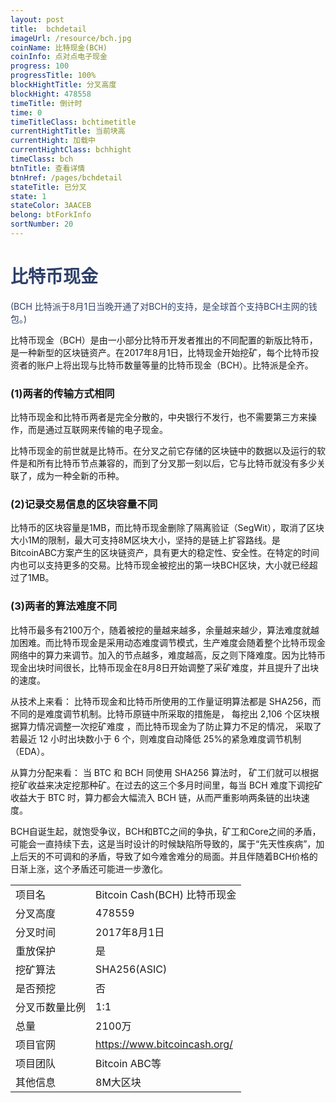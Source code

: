 ```yaml
---
layout: post
title:  bchdetail
imageUrl: /resource/bch.jpg
coinName: 比特现金(BCH)
coinInfo: 点对点电子现金
progress: 100
progressTitle: 100%
blockHightTitle: 分叉高度
blockHight: 478558
timeTitle: 倒计时
time: 0
timeTitleClass: bchtimetitle
currentHightTitle: 当前块高
currentHight: 加载中
currentHightClass: bchhight
timeClass: bch
btnTitle: 查看详情
btnHref: /pages/bchdetail
stateTitle: 已分叉
state: 1
stateColor: 3AACEB
belong: btForkInfo
sortNumber: 20
---
```

<h1 style="color: #2F416A" style="color: #2F416A">比特币现金</h1>
<p class="summarytxt" style="color: #2F416A">(BCH 比特派于8月1日当晚开通了对BCH的支持，是全球首个支持BCH主网的钱包。)
</p>
<p>比特币现金（BCH）是由一小部分比特币开发者推出的不同配置的新版比特币，是一种新型的区块链资产。在2017年8月1日，比特现金开始挖矿，每个比特币投资者的账户上将出现与比特币数量等量的比特币现金（BCH）。比特派是全齐。
</p>

<h3 id="tax">(1)两者的传输方式相同</h3>
<p>比特币现金和比特币两者是完全分散的，中央银行不发行，也不需要第三方来操作，而是通过互联网来传输的电子现金。
</p>
<p>比特币现金的前世就是比特币。在分叉之前它存储的区块链中的数据以及运行的软件是和所有比特币节点兼容的，而到了分叉那一刻以后，它与比特币就没有多少关联了，成为一种全新的币种。
</p>

<h3 id="tax">(2)记录交易信息的区块容量不同</h3>
<p>比特币的区块容量是1MB，而比特币现金删除了隔离验证（SegWit），取消了区块大小1M的限制，最大可支持8M区块大小，坚持的是链上扩容路线。是BitcoinABC方案产生的区块链资产，具有更大的稳定性、安全性。在特定的时间内也可以支持更多的交易。比特币现金被挖出的第一块BCH区块，大小就已经超过了1MB。
</p>

<h3 id="tax">(3)两者的算法难度不同</h3>
<p>比特币最多有2100万个，随着被挖的量越来越多，余量越来越少，算法难度就越加困难。而比特币现金是采用动态难度调节模式，生产难度会随着整个比特币现金网络中的算力来调节。加入的节点越多，难度越高，反之则下降难度。因为比特币现金出块时间很长，比特币现金在8月8日开始调整了采矿难度，并且提升了出块的速度。
</p>
<p>从技术上来看： 比特币现金和比特币所使用的工作量证明算法都是 SHA256，而不同的是难度调节机制。比特币原链中所采取的措施是， 每挖出 2,106 个区块根据算力情况调整一次挖矿难度 ，而比特币现金为了防止算力不足的情况， 采取了若最近 12 小时出块数小于 6 个，则难度自动降低 25%的紧急难度调节机制（EDA）。
</p>
<p>从算力分配来看： 当 BTC 和 BCH 同使用 SHA256 算法时， 矿工们就可以根据挖矿收益来决定挖那种矿。在过去的这三个多月时间里，每当 BCH 难度下调挖矿收益大于 BTC 时，算力都会大幅流入 BCH 链，从而严重影响两条链的出块速度。
</p>
<p>BCH自诞生起，就饱受争议，BCH和BTC之间的争执，矿工和Core之间的矛盾，可能会一直持续下去，这是当时设计的时候缺陷所导致的，属于“先天性疾病”，加上后天的不可调和的矛盾，导致了如今难舍难分的局面。并且伴随着BCH价格的日渐上涨，这个矛盾还可能进一步激化。
</p>
<table class="center">
  <tbody>
    <tr>
        <td class="tablehalf">项目名</td>
        <td class="tablehalf">Bitcoin Cash(BCH) 比特币现金</td>
    </tr>
    <tr>
        <td>分叉高度</td>
        <td>478559</td>
    </tr>
    <tr>
        <td>分叉时间</td>
        <td>2017年8月1日</td>
    </tr>
    <tr>
        <td>重放保护</td>
        <td>是</td>
    </tr>
    <tr>
        <td>挖矿算法</td>
        <td>SHA256(ASIC)</td>
    </tr>
    <tr>
        <td>是否预挖</td>
        <td>否</td>
    </tr>
    <tr>
        <td>分叉币数量比例</td>
        <td>1:1</td>
    </tr>
    <tr>
        <td>总量</td>
        <td>2100万</td>
    </tr>
    <tr>
        <td>项目官网</td>
        <td><a href="https://www.bitcoincash.org/" target="_blank">https://www.bitcoincash.org/</a></td>
    </tr>
    <tr>
        <td>项目团队</td>
        <td>Bitcoin ABC等</td>
    </tr>
    <tr>
        <td>其他信息</td>
        <td>8M大区块</td>
    </tr>
  </tbody>
</table>
